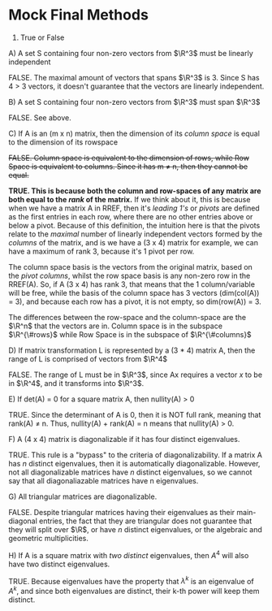 # Mock Final Methods

1)  True or False

A) A set S containing four non-zero vectors from $\R^3$ must be linearly independent

FALSE. The maximal amount of vectors that spans $\R^3$ is 3. Since S has 4 > 3 vectors, it doesn't guarantee that the vectors are linearly independent.

B) A set S containing four non-zero vectors from $\R^3$ must span $\R^3$

FALSE. See above. 

C) If A is an (m x n) matrix, then the dimension of its *column space* is equal to the dimension of its rowspace

~~FALSE. Column space is equivalent to the dimension of rows, while Row Space is equivalent to columns. Since it has m ≠ n, then they cannot be equal.~~

**TRUE. This is because both the column and row-spaces of any matrix are both equal to the *rank* of the matrix.** If we think about it, this is because when we have a matrix A in RREF, then it's *leading 1's* or *pivots* are defined as the first entries in each row, where there are no other entries above or below a pivot. Because of this definition, the intuition here is that the pivots relate to the *maximal* number of linearly independent vectors formed by the *columns* of the matrix, and is we have a (3 x 4) matrix for example, we can have a maximum of rank 3, because it's 1 pivot per row.

The column space basis is the vectors from the original matrix, based on the *pivot columns*, whilst the row space basis is any non-zero row in the RREF(A). So, if A (3 x 4) has rank 3, that means that the 1 column/variable will be free, while the basis of the column space has 3 vectors (dim(col(A)) = 3), and because each row has a pivot, it is not empty, so dim(row(A)) = 3. 

The differences between the row-space and the column-space are the $\R^n$ that the vectors are in. Column space is in the subspace $\R^{\#rows}$ while Row Space is in the subspace of $\R^{\#columns}$

D) If matrix transformation L is represented by a (3 * 4) matrix A, then the range of L is comprised of vectors from $\R^4$

FALSE. The range of L must be in $\R^3$, since Ax requires a vector *x* to be in $\R^4$, and it transforms into $\R^3$.

E) If det(A) = 0 for a square matrix A, then nullity(A) > 0

TRUE. Since the determinant of A is 0, then it is NOT full rank, meaning that rank(A) ≠ n. Thus, nullity(A) + rank(A) = n means that nullity(A) > 0.

F) A (4 x 4) matrix is diagonalizable if it has four distinct eigenvalues.

TRUE. This rule is a "bypass" to the criteria of diagonalizability. If a matrix A has *n* distinct eigenvalues, then it is automatically diagonalizable. However, not all diagonalizable matrices have *n* distinct eigenvalues, so we cannot say that all diagonaliazable matrices have n eigenvalues.

G) All triangular matrices are diagonalizable.

FALSE. Despite triangular matrices having their eigenvalues as their main-diagonal entries, the fact that they are triangular does not guarantee that they will split over $\R$, or have *n* distinct eigenvalues, or the algebraic and geometric multiplicities.

H) If A is a square matrix with *two distinct* eigenvalues, then $A^4$ will also have two distinct eigenvalues.

TRUE. Because eigenvalues have the property that $\lambda^k$  is an eigenvalue of $A^k$, and since both eigenvalues are distinct, their k-th power will keep them distinct.